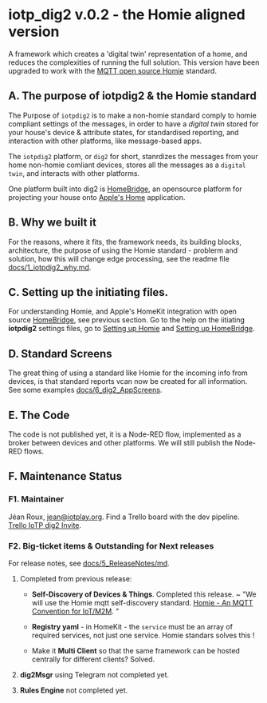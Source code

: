# iotp_dig2 v.0.2 - the Homie aligned version

A framework which creates a 'digital twin' representation of a home, and reduces the complexities of running the full solution. This version have been upgraded to work with the [MQTT open source Homie](https://homieiot.github.io) standard.

## A. The purpose of iotpdig2 & the Homie standard

The Purpose of `iotpdig2` is to make a non-homie standard comply to homie compliant settings of the messages, in order to have a *digital twin* stored for your house's device & attribute states, for standardised reporting, and interaction with other platforms, like message-based apps.    

The `iotpdig2` platform, or `dig2` for short, stanrdizes the messages from your home non-homie comliant devices, stores all the messages as a `digital twin`, and interacts with other platforms.    

One platform built into dig2 is [HomeBridge](https://homebridge.io), an opensource platform for projecting your house onto [Apple's Home](https://www.apple.com/ca/ios/home/) application. 

## B. Why we built it

For the reasons, where it fits, the framework needs, its building blocks, architecture, the putpose of using the Homie standard - problerm and solution, how this will change edge processing, see the readme file [docs/1_iotpdig2_why.md](docs/1_iotpdig2_why.md). 

## C. Setting up the initiating files.

For understanding Homie, and Apple's HomeKit integration with open source [HomeBridge](https://homebridge.io), see previous section. Go to the help on the iitiating **iotpdig2** settings files, go to [Setting up Homie](docs/2_Setup_Homie.md) and [Setting up HomeBridge](docs/3_Setup_HomeBridge.md). 

## D. Standard Screens

The great thing of using a standard like Homie for the incoming info from devices, is that standard reports vcan now be created for all information. See some examples [docs/6_dig2_AppScreens](docs/6_dig2_AppScreens.md). 

## E. The Code
The code is not published yet, it is a Node-RED flow, implemented as a broker between devices and other platforms. We will still publish the Node-RED flows.

## F. Maintenance Status

### F1. Maintainer
Jéan Roux, <jean@iotplay.org>. Find a Trello board with the dev pipeline. [Trello IoTP dig2 Invite](https://trello.com/invite/b/yC1CnUMK/f45c720766ca0d44e7c28e3c00375494/iotp-dig2).

### F2. Big-ticket items & Outstanding for Next releases

For release notes, see [docs/5_ReleaseNotes/md](docs/5_ReleaseNotes/md). 

1. Completed from previous release:

    * **Self-Discovery of Devices & Things**. Completed this release. ~ "We will use the Homie mqtt self-discovery standard. [Homie - An MQTT Convention for IoT/M2M](https://homieiot.github.io). "

    * **Registry yaml** - in HomeKit - the `service` must be an array of required services, not just one service. Homie standars solves this !

    * Make it **Multi Client** so that the same framework can be hosted centrally for different clients? Solved.

2. **dig2Msgr** using Telegram not completed yet.

3. **Rules Engine** not completed yet.



